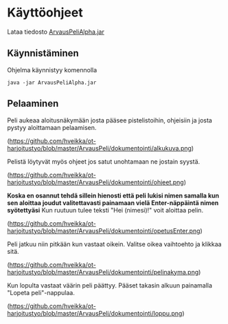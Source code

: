 # Käyttöohjeet


Lataa tiedosto [ArvausPeliAlpha.jar](https://github.com/hveikka/ot-harjoitustyo/releases/tag/viikko5)



## Käynnistäminen

Ohjelma käynnistyy komennolla

```
java -jar ArvausPeliAlpha.jar
```

## Pelaaminen

Peli aukeaa aloitusnäkymään josta pääsee pistelistoihin, ohjeisiin ja josta pystyy aloittamaan pelaamisen.

(https://github.com/hveikka/ot-harjoitustyo/blob/master/ArvausPeli/dokumentointi/alkukuva.png)


Pelistä löytyvät myös ohjeet jos satut unohtamaan ne jostain syystä.

(https://github.com/hveikka/ot-harjoitustyo/blob/master/ArvausPeli/dokumentointi/ohjeet.png)


**Koska en osannut tehdä sillein hienosti että peli lukisi nimen samalla kun sen aloittaa joudut valitettavasti painamaan vielä Enter-näppäintä nimen syötettyäsi**
Kun ruutuun tulee teksti "Hei (nimesi)!" voit aloittaa pelin.

(https://github.com/hveikka/ot-harjoitustyo/blob/master/ArvausPeli/dokumentointi/opetusEnter.png)

Peli jatkuu niin pitkään kun vastaat oikein. Valitse oikea vaihtoehto ja klikkaa sitä.

(https://github.com/hveikka/ot-harjoitustyo/blob/master/ArvausPeli/dokumentointi/pelinakyma.png)


Kun lopulta vastaat väärin peli päättyy. Pääset takasin alkuun painamalla "Lopeta peli"-nappulaa.


(https://github.com/hveikka/ot-harjoitustyo/blob/master/ArvausPeli/dokumentointi/loppu.png)



